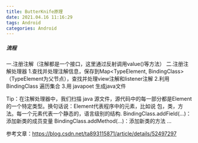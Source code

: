 ```yaml
---
title: ButterKnife原理
date: 2021.04.16 11:16:29
tags: Android
categories: Android
---
```


##### 流程
一.注册注解（注解都是一个接口，这里通过反射调用value()等方法）
二.注册注解处理器
1.查找并处理注解信息，保存到Map<TypeElement, BindingClass>（TypeElement为父节点），查找并处理view注解和listener注解
2.利用 BindingClass 遍历集合
3.用 javapoet 生成java文件

Tip：在注解处理器中，我们扫描 java 源文件，源代码中的每一部分都是Element的一个特定类型。换句话说：Element代表程序中的元素，比如说 包，类，方法。每一个元素代表一个静态的，语言级别的结构.
BindingClass.addField(...)：添加新类的成员变量
BindingClass.addMethod(...)：添加新类的方法
...

参考文章：https://blog.csdn.net/ta893115871/article/details/52497297

